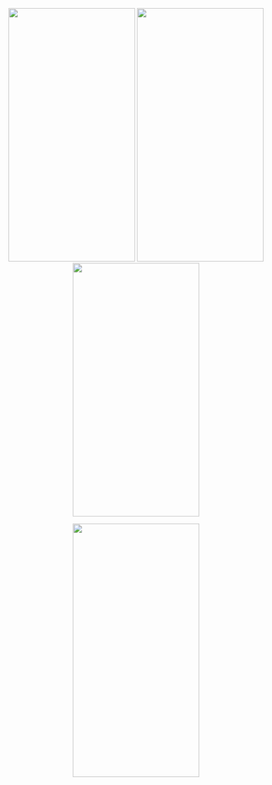<p align=center>
<img src="" height=500 width=250>
<img src="" height=500 width=250>
<img src="" height=500 width=250>
</p>

<p align=center>
<img src="" height=500 width=250>
</p>
